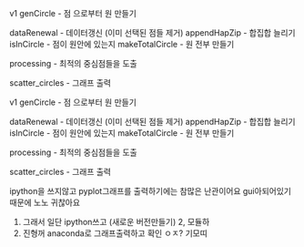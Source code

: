 v1
genCircle - 점 으로부터 원 만들기

dataRenewal - 데이터갱신 (이미 선택된 점들 제거)
appendHapZip - 합집합 늘리기
isInCircle - 점이 원안에 있는지
makeTotalCircle - 원 전부 만들기

processing - 최적의 중심점들을 도출

scatter_circles - 그래프 출력


v1
genCircle - 점 으로부터 원 만들기

dataRenewal - 데이터갱신 (이미 선택된 점들 제거)
appendHapZip - 합집합 늘리기
isInCircle - 점이 원안에 있는지
makeTotalCircle - 원 전부 만들기

processing - 최적의 중심점들을 도출

scatter_circles - 그래프 출력

ipython을 쓰지않고 pyplot그래프를 출력하기에는 참많은 난관이어요
gui아되어있기 때문에 노노
귀찮아요
1. 그래서 일단 ipython쓰고 (새로운 버전만들기)
2, 모듈하 
3. 진형꺼 anaconda로 그래프출력하고 확인
ㅇㅈ? 기모띠